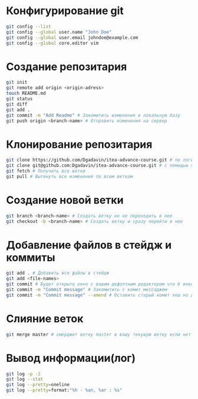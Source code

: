 # Конфигурирование git

```bash
git config --list
git config --global user.name "John Doe"
git config --global user.email johndoe@example.com
git config --global core.editor vim
```

# Создание репозитария

```bash
git init
git remote add origin <origin-adress>
touch README.md
git status
git diff
git add .
git commit -m "Add Readme" # Закомитить изменения в локальную базу
git push origin <branch-name> # Отправить изменения на сервер
```

# Клонирование репозитария

```bash
git clone https://github.com/Dgadavin/itea-advance-course.git # по логину и паролю если приватный репо
git clone git@github.com:Dgadavin/itea-advance-course.git # с помощью ssh key
git fetch # Получить все ветки
git pull # Вытянуть все изменения по всем веткам
```

# Создание новой ветки

```bash
git branch <branch-name> # Создать ветку но не переходить в нее
git checkout -b <branch-name> # Создать ветку и сразу перейти в нее
```

# Добавление файлов в стейдж и коммиты

```bash
git add . # Добавить все файлы в стейдж
git add <file-names>
git commit # Будет открыто окно с вашим дефолтным редактором что б внести коммит месадж
git commit -m "Commit message" # Закомитить с комит мессаджем
git commit -m "Commit message" --amend # Оставить старый комит хеш но добавить новые файлы
```

# Слияние веток

```bash
git merge master # смерджит ветку master в вашу текушую ветку если нет конфликтов
```

# Вывод информации(лог)

```bash
git log -p -2
git log --stat
git log --pretty=oneline
git log --pretty=format:"%h - %an, %ar : %s"
```

